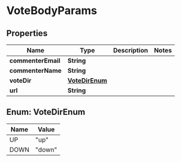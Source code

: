 

# VoteBodyParams


## Properties

| Name | Type | Description | Notes |
|------------ | ------------- | ------------- | -------------|
|**commenterEmail** | **String** |  |  |
|**commenterName** | **String** |  |  |
|**voteDir** | [**VoteDirEnum**](#VoteDirEnum) |  |  |
|**url** | **String** |  |  |



## Enum: VoteDirEnum

| Name | Value |
|---- | -----|
| UP | &quot;up&quot; |
| DOWN | &quot;down&quot; |



